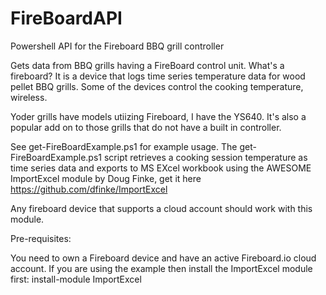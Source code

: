 # FireBoardAPI
Powershell API for the Fireboard BBQ grill controller

Gets data from BBQ grills having a FireBoard control unit.  What's a fireboard?  It is a device that logs time series temperature data for wood pellet BBQ grills.  Some of the devices control the cooking temperature, wireless. 

Yoder grills have models utiizing Fireboard, I have the YS640.  It's also a popular add on to those grills that do not have a built in controller.

See get-FireBoardExample.ps1 for example usage.  The get-FireBoardExample.ps1 script retrieves a cooking session temperature as time series data and exports to MS EXcel workbook using the AWESOME ImportExcel module by Doug Finke, get it here https://github.com/dfinke/ImportExcel

 Any fireboard device that supports a cloud account should work with this module.  
 
 Pre-requisites:
 
 You need to own a Fireboard device and have an active Fireboard.io cloud account.
 If you are using the example then install the ImportExcel module first: install-module ImportExcel
